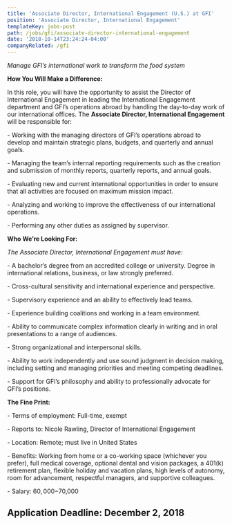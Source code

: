 ```yaml
---
title: 'Associate Director, International Engagement (U.S.) at GFI'
position: 'Associate Director, International Engagement'
templateKey: jobs-post
path: /jobs/gfi/associate-director-international-engagement
date: '2018-10-14T23:24:24-04:00'
companyRelated: /gfi
---
```

_Manage GFI’s international work to transform the food system_

**How You Will Make a Difference:**

In this role, you will have the opportunity to assist the Director of International Engagement in leading the International Engagement department and GFI’s operations abroad by handling the day-to-day work of our international offices. The **Associate Director, International Engagement** will be responsible for:

\- Working with the managing directors of GFI’s operations abroad to develop and maintain strategic plans, budgets, and quarterly and annual goals.

\- Managing the team’s internal reporting requirements such as the creation and submission of  monthly reports, quarterly reports, and annual goals.

\- Evaluating new and current international opportunities in order to ensure that all activities are focused on maximum mission impact.

\- Analyzing and working to improve the effectiveness of our international operations.

\- Performing any other duties as assigned by supervisor.



**Who We’re Looking For:**

_The Associate Director, International Engagement must have:_

\- A bachelor’s degree from an accredited college or university. Degree in international relations, business, or law strongly preferred.

\- Cross-cultural sensitivity and international experience and perspective.

\- Supervisory experience and an ability to effectively lead teams.

\- Experience building coalitions and working in a team environment.

\- Ability to communicate complex information clearly in writing and in oral presentations to a range of audiences.

\- Strong organizational and interpersonal skills.

\- Ability to work independently and use sound judgment in decision making, including setting and managing priorities and meeting competing deadlines.

\- Support for GFI’s philosophy and ability to professionally advocate for GFI’s positions.



**The Fine Print:**

\- Terms of employment: Full-time, exempt

\- Reports to: Nicole Rawling, Director of International Engagement

\- Location: Remote; must live in United States

\- Benefits: Working from home or a co-working space (whichever you prefer), full medical coverage, optional dental and vision packages, a 401(k) retirement plan, flexible holiday and vacation plans, high levels of autonomy, room for advancement, respectful managers, and supportive colleagues.

\- Salary: $60,000-$70,000



## Application Deadline: December 2, 2018
